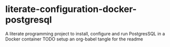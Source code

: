 # literate-configuration-docker-postgresql
A literate programming project to install, configure and run PostgresSQL in a Docker container
TODO setup an org-babel tangle for the readme
